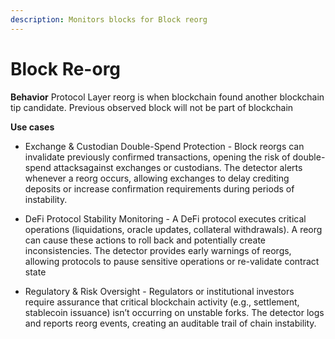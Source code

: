 ```yaml
---
description: Monitors blocks for Block reorg
---
```


# Block Re-org

**Behavior**
Protocol Layer reorg is when blockchain found another blockchain tip candidate. Previous observed block will not be part of blockchain

**Use cases**  
* Exchange & Custodian Double-Spend Protection - Block reorgs can invalidate previously confirmed transactions, opening the risk of double-spend attacksagainst exchanges or custodians. The detector alerts whenever a reorg occurs, allowing exchanges to delay crediting deposits or increase confirmation requirements during periods of instability.

* DeFi Protocol Stability Monitoring - A DeFi protocol executes critical operations (liquidations, oracle updates, collateral withdrawals). A reorg can cause these actions to roll back and potentially create inconsistencies. The detector provides early warnings of reorgs, allowing protocols to pause sensitive operations or re-validate contract state

* Regulatory & Risk Oversight - Regulators or institutional investors require assurance that critical blockchain activity (e.g., settlement, stablecoin issuance) isn’t occurring on unstable forks. The detector logs and reports reorg events, creating an auditable trail of chain instability.

<!-- Detector Configuration:

<figure><img src="../../.gitbook/assets/image (6).png" alt=""><figcaption></figcaption></figure> -->

